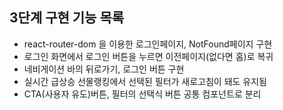 ## 3단계 구현 기능 목록

- react-router-dom 을 이용한 로그인페이지, NotFound페이지 구현
- 로그인 화면에서 로그인 버튼을 누르면 이전페이지(없다면 홈)로 복귀
- 네비게이션 바의 뒤로가기, 로그인 버튼 구현
- 실시간 급상승 선물랭킹에서 선택된 필터가 새로고침이 돼도 유지됨
- CTA(사용자 유도)버튼, 필터의 선택식 버튼 공통 컴포넌트로 분리
